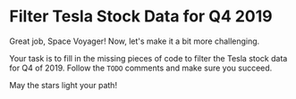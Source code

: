 # Filter Tesla Stock Data for Q4 2019

Great job, Space Voyager! Now, let's make it a bit more challenging.

Your task is to fill in the missing pieces of code to filter the Tesla stock data for Q4 of 2019. Follow the `TODO` comments and make sure you succeed.

May the stars light your path!